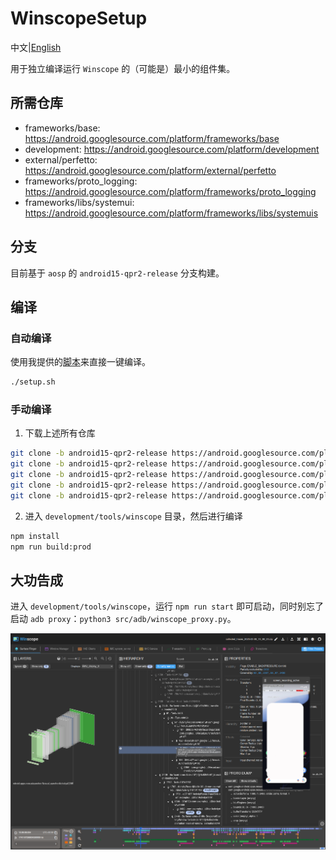 # WinscopeSetup

中文|[English](README_ENG.MD)

用于独立编译运行 `Winscope` 的（可能是）最小的组件集。

## 所需仓库

+ frameworks/base: https://android.googlesource.com/platform/frameworks/base
+ development: https://android.googlesource.com/platform/development
+ external/perfetto: https://android.googlesource.com/platform/external/perfetto
+ frameworks/proto_logging: https://android.googlesource.com/platform/frameworks/proto_logging
+ frameworks/libs/systemui: https://android.googlesource.com/platform/frameworks/libs/systemuis

## 分支

目前基于 `aosp` 的 `android15-qpr2-release` 分支构建。

## 编译

### 自动编译

使用我提供的[脚本](setup.sh)来直接一键编译。

```bash
./setup.sh
```

### 手动编译

1. 下载上述所有仓库

```bash
git clone -b android15-qpr2-release https://android.googlesource.com/platform/frameworks/base frameworks/base --depth=1
git clone -b android15-qpr2-release https://android.googlesource.com/platform/development development --depth=1
git clone -b android15-qpr2-release https://android.googlesource.com/platform/external/perfetto external/perfetto --depth=1
git clone -b android15-qpr2-release https://android.googlesource.com/platform/frameworks/proto_logging frameworks/proto_logging --depth=1
git clone -b android15-qpr2-release https://android.googlesource.com/platform/frameworks/libs/systemui frameworks/libs/systemui --depth=1
```

2. 进入 `development/tools/winscope` 目录，然后进行编译

```bash
npm install
npm run build:prod
```

## 大功告成

进入 `development/tools/winscope`，运行 `npm run start` 即可启动，同时别忘了启动 `adb proxy`：`python3 src/adb/winscope_proxy.py`。

![screenshot](raw/screenshot.png)